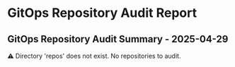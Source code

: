 # GitOps Repository Audit Report

## GitOps Repository Audit Summary - 2025-04-29
⚠️ Directory 'repos' does not exist. No repositories to audit.
